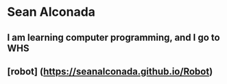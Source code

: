 # Sean Alconada
## I am learning computer programming, and I go to WHS
## [robot] (https://seanalconada.github.io/Robot)
